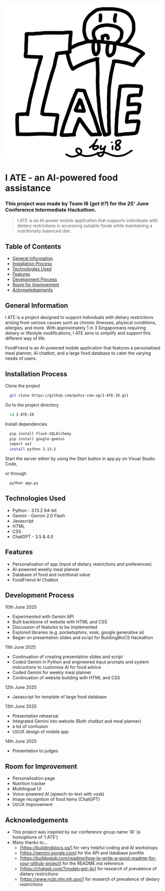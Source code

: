 ![Logo](https://github.com/pohss-com-sg/I-ATE-I8/blob/main/I%20ATE%20Logo.png)

# I ATE - an AI-powered food assistance
### This project was made by Team I8 (_get it?_) for the 25' June Conference Intermediate Hackathon.
> I ATE is an AI-power mobile application that supports individuals with dietary restrictions in accessing suitable foods while maintaining a nutritionally balanced diet.

## Table of Contents
* [General Information](#general-information)
* [Installation Process](#installation-process)
* [Technologies Used](#technologies-used)
* [Features](#features)
* [Development Process](#development-process)
* [Room for Improvement](#room-for-improvement)
* [Acknowledgements](#acknowledgements)


## General Information
I ATE is a project designed to support individuals with dietary restrictions arising from various causes such as chronic illnesses, physical conditions, allergies, and more. With approximately 1 in 3 Singaporeans requiring dietary or lifestyle modifications, I ATE aims to simplify and support this different way of life.

FoodFriend is an AI-powered mobile application that features a personalised meal planner, AI chatbot, and a large food database to cater the varying needs of users.

## Installation Process
Clone the project

```bash
  git clone https://github.com/pohss-com-sg/I-ATE-I8.git
```

Go to the project directory

```bash
  cd I-ATE-I8
```

Install dependencies

```bash
  pip install Flask-SQLAlchemy
  pip install google-gemini
  import ast
  install python 3.13.2
```

Start the server either by using the Start button in app.py on Visual Studio Code,

or through
```bash
  python app.py
```

## Technologies Used
- Python - 3.13.2 64-bit
- Gemini - Gemini 2.0 Flash
- Javascript
- HTML
- CSS
- ChatGPT - 3.5 & 4.0


## Features
- Personalisation of app (input of dietary restrictions and preferences)
- AI-powered weekly meal planner
- Database of food and nutritional value
- FoodFriend AI Chatbot


## Development Process
10th June 2025
- Experimented with Gemini API
- Built backbone of website with HTML and CSS
- Discussion of features to be implemented
- Explored libraries (e.g. pocketsphinx, vosk, google generative ai)
- Began on presentation slides and script for BuildingBloCS Hackathon

11th June 2025
- Continuation of creating presentation slides and script
- Coded Gemini in Python and engineered input prompts and system instructions to customise AI for food advice
- Coded Gemini for weekly meal planner
- Continuation of website building with HTML and CSS

12th June 2025
- Javascript for template of large food database

13th June 2025
- Presentation rehearsal
- Integrated Gemini into website (Both chatbot and meal planner)
- a lot of confusion
- UI/UX design of mobile app

14th June 2025
  - Presentation to judges

## Room for Improvement
- Personalisation page
- Nutrition tracker
- Multilingual UI
- Voice-powered AI (speech-to-text with vosk)
- Image recognition of food items (ChatGPT)
- UI/UX Improvement


## Acknowledgements
- This project was inspired by our conference group name 'i8' (a homophone of 'I ATE')
- Many thanks to...
  - [https://buildingblocs.sg/] for very helpful coding and AI workshops
  - [https://gemini.google.com] for the API and database jsonfile
  - [https://bulldogjob.com/readme/how-to-write-a-good-readme-for-your-github-project] for the README.md reference
  - [https://chatgpt.com/?model=gpt-4o] for research of prevalence of dietary restrictions
  - [https://www.ncbi.nlm.nih.gov/] for research of prevalence of dietary restrictions
